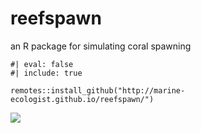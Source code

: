 # reefspawn

an R package for simulating coral spawning

```{r}
#| eval: false
#| include: true

remotes::install_github("http://marine-ecologist.github.io/reefspawn/")

```

![](docs/images/clipboard-2550092293.jpeg)
